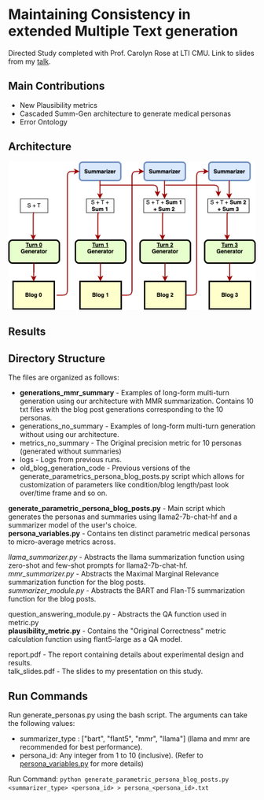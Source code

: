 # Maintaining Consistency in extended Multiple Text generation

<Brief Description about project>

Directed Study completed with Prof. Carolyn Rose at LTI CMU. Link to slides from my [talk](https://docs.google.com/presentation/d/1zlY9s2W3PjoNQGCccn--RVb1SED7rnF-8PxdK2IpguU/edit?usp=sharing).

## Main Contributions
* New Plausibility metrics
* Cascaded Summ-Gen architecture to generate medical personas
* Error Ontology

## Architecture
![Cascaded summarizer-generator architecture diagram for the medical persona generation pipeline using Llamaa2](https://github.com/Aadit3003/llm-medical-personas/blob/f04bfb5ac348508b179a5a6ffec90bbbfb33259a/logs/Blog.drawio%20(1).png)

## Results
<Include some charts here>



 ## Directory Structure
The files are organized as follows:

* **generations_mmr_summary** - Examples of long-form multi-turn generation using our architecture with MMR summarization. Contains 10 txt files with the blog post generations corresponding to the 10 personas.
* generations_no_summary - Examples of long-form multi-turn generation without using our architecture.
* metrics_no_summary - The Original precision metric for 10 personas (generated without summaries)
* logs - Logs from previous runs.
* old_blog_generation_code - Previous versions of the generate_parametrics_persona_blog_posts.py script which allows for customization of parameters like condition/blog length/past look over/time frame and so on. 

**generate_parametric_persona_blog_posts.py** - Main script which generates the personas and summaries using llama2-7b-chat-hf and a summarizer model of the user's choice. \
**persona_variables.py** - Contains ten distinct parametric medical personas to micro-average metrics across. 

_llama_summarizer.py_ - Abstracts the llama summarization function using zero-shot and few-shot prompts for llama2-7b-chat-hf. \
_mmr_summarizer.py_ - Abstracts the Maximal Marginal Relevance summarization function for the blog posts. \
_summarizer_module.py_ - Abstracts the BART and Flan-T5 summarization function for the blog posts. 

question_answering_module.py - Abstracts the QA function used in metric.py \
**plausibility_metric.py** - Contains the "Original Correctness" metric calculation function using flant5-large as a QA model. 

report.pdf - The report containing details about experimental design and results. \
talk_slides.pdf - The slides to my presentation on this study.

 ## Run Commands
Run generate_personas.py using the bash script. The arguments can take the following values:
- summarizer_type : ["bart", "flant5", "mmr", "llama"] (llama and mmr are recommended for best performance).
- persona_id: Any integer from 1 to 10 (inclusive). (Refer to [persona_variables.py](https://github.com/Aadit3003/llm-medical-personas/blob/9b057ab3556329284584082586a802529eeff508/persona_variables.py) for more details)

Run Command: `python generate_parametric_persona_blog_posts.py <summarizer_type> <persona_id> > persona_<persona_id>.txt`
